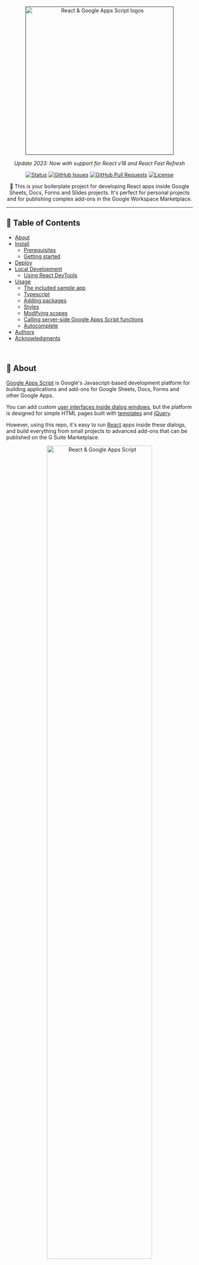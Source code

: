 <p align="center">
  <a href="" rel="noopener">
 <img width="400" src="https://i.imgur.com/83Y7bWN.png" alt="React & Google Apps Script logos"></a>
</p>
<p align="center"><i>
  Update 2023: Now with support for React v18 and React Fast Refresh
</i></p>

<div align="center">

[![Status](https://img.shields.io/badge/status-active-success.svg?color=46963a&style=flat-square)]()
[![GitHub Issues](https://img.shields.io/github/issues/enuchi/React-Google-Apps-Script.svg?color=lightblue&style=flat-square)](https://github.com/enuchi/React-Google-Apps-Script/issues)
[![GitHub Pull Requests](https://img.shields.io/github/issues-pr/enuchi/React-Google-Apps-Script.svg?color=blue&style=flat-square)](https://github.com/enuchi/React-Google-Apps-Script/pulls)
[![License](https://img.shields.io/github/license/enuchi/React-Google-Apps-Script?color=pink&style=flat-square)](/LICENSE)

</div>

<p align="center"> 🚀 This is your boilerplate project for developing React apps inside Google Sheets, Docs, Forms and Slides projects. It's perfect for personal projects and for publishing complex add-ons in the Google Workspace Marketplace.
</p>

---

## 📝 Table of Contents

- [About](#about)
- [Install](#install)
  - [Prerequisites](#prerequisites)
  - [Getting started](#getting-started)
- [Deploy](#deploy)
- [Local Development](#local-development)
  - [Using React DevTools](#dev-tools)
- [Usage](#usage)
  - [The included sample app](#the-included-sample-app)
  - [Typescript](#new-typescript)
  - [Adding packages](#adding-packages)
  - [Styles](#styles)
  - [Modifying scopes](#modifying-scopes)
  - [Calling server-side Google Apps Script functions](#calling-server-side-google-apps-script-functions)
  - [Autocomplete](#Autocomplete)
- [Authors](#authors)
- [Acknowledgments](#acknowledgement)

<br/>

## 🔎 About <a name = "about"></a>

[Google Apps Script](https://developers.google.com/apps-script/overview) is Google's Javascript-based development platform for building applications and add-ons for Google Sheets, Docs, Forms and other Google Apps.

You can add custom [user interfaces inside dialog windows](https://developers.google.com/apps-script/guides/html), but the platform is designed for simple HTML pages built with [templates](https://developers.google.com/apps-script/guides/html/templates) and [jQuery](https://developers.google.com/apps-script/guides/html/best-practices#take_advantage_of_jquery).

However, using this repo, it's easy to run [React](https://reactjs.org/) apps inside these dialogs, and build everything from small projects to advanced add-ons that can be published on the G Suite Marketplace.

<p align="center">
 <img width="75%" src="https://i.imgur.com/BZvQ5ua.png" alt="React & Google Apps Script">
</p>

This repo is a boilerplate project that uses React and the same development tools that you use for building traditional websites, all inside Google Apps Script projects.

See below how to get started!

<br/>

## 🚜 Install <a name = "install"></a>

These instructions will get you set up with a copy of the React project code on your local machine. It will also get you logged in to `clasp` so you can manage script projects from the command line.

See [deploy](#deploy) for notes on how to deploy the project and see it live in a Google Spreadsheet.

### Prerequisites <a name = "prerequisites"></a>

- Make sure you're running at least [Node.js](https://nodejs.org/en/download/) v14 and `npm` v6.

- You'll need to enable the Google Apps Script API. You can do that by visiting [script.google.com/home/usersettings](https://script.google.com/home/usersettings).

- To use live reload while developing, you'll need to serve your files locally using HTTPS. See [local development](#local-development) below for how to set up your local environment.

### 🏁 Getting started <a name = "getting-started"></a>

**1.** First, let's clone the repo and install the dependencies.

```bash
git clone https://github.com/enuchi/React-Google-Apps-Script.git
cd React-Google-Apps-Script
npm install
```

<img width="100%" src="https://i.imgur.com/EGSsCqO.gif">

**2.** Next, we'll need to log in to [clasp](https://github.com/google/clasp), which lets us manage our Google Apps Script projects locally.

```bash
npm run login
```

<img width="100%" src="https://i.imgur.com/zKCgkMl.gif">

**3.** Now let's run the setup script to create a New spreadsheet and script project from the command line.

```bash
npm run setup
```

<img width="100%" src="https://imgur.com/Zk2eHFV.gif">

Alternatively, you can use an existing Google Spreadsheet and Script file instead of creating a new one.

<details>
  <summary>See instructions here for using an existing project.</summary>

You will need to update the `.clasp.json` file in the root of this project with the following three key/value pairs (see .clasp.json.SAMPLE for reference):

```json
{
  "scriptId": "1PY037hPcy................................................",
  "parentId": ["1Df30......................................."],
  "rootDir": "./dist"
}
```

- `scriptId`: Your existing script project's `scriptId`. You can find it by opening your spreadsheet, selecting **Tools > Script Editor** from the menubar, then **File > Project properties**, and it will be listed as "Script ID".

- `parentId`: An array with a single string, the ID of the parent file (spreadsheet, doc, etc.) that the script project is bound to. You can get this ID from the url, where the format is usually `https://docs.google.com/spreadsheets/d/{id}/edit`. This allows you to run `npm run open` and open your file directly from the command line.

- `rootDir`: This should always be `"./dist"`, i.e. the local build folder that is used to store project files.

</details>

Next, let's deploy the app so we can see it live in Google Spreadsheets.

<br/>

## 🚀 Deploy <a name = "deploy"></a>

Run the deploy command. You may be prompted to update your manifest file. Type 'yes'.

```bash
npm run deploy
```

The deploy command will build all necessary files using production settings, including all server code (Google Apps Script code), client code (React bundle), and config files. All bundled files will be outputted to the `dist/` folder, then pushed to the Google Apps Script project.

Now open Google Sheets and navigate to your new spreadsheet (e.g. the file "My React Project"). You can also run `npm run open`. Make sure to refresh the page if you already had it open. You will now see a new menu item appear containing your app!

<img width="100%" src="https://i.imgur.com/W7UkEpv.gif">

<br/>

## 🎈 Local Development <a name="local-development"></a>

We can develop our client-side React apps locally, and see our changes directly inside our Google Spreadsheet dialog window.

<img width="100%" src="https://i.imgur.com/EsnOEHP.gif">

There are two steps to getting started: installing a certificate (first time only), and running the start command.

1. Generating a certificate for local development <a name = "generatingcerts"></a>

   Install the mkcert package:

   ```bash
   # mac:
   brew install mkcert

   # windows:
   choco install mkcert
   ```

   [More install options here.](https://github.com/FiloSottile/mkcert#installation)

   Then run the mkcert install script:

   ```bash
   mkcert -install
   ```

   Create the certs in your repo:

   ```
   npm run setup:https
   ```

2. Now you're ready to start:
   ```bash
   npm run start
   ```

The start command will create and deploy a development build, and serve your local files.

<img width="100%" src="https://imgur.com/uD4uZZK.gif">

After running the start command, navigate to your spreadsheet and open one of the menu items. It should now be serving your local files. When you make and save changes to your React app, your app will reload instantly within the Google Spreadsheet, and have access to any server-side functions!

<img width="100%" src="https://i.imgur.com/EsnOEHP.gif">

Support for [Fast Refresh](https://github.com/pmmmwh/react-refresh-webpack-plugin) now means that only modified components are refreshed when files are changed, and state is not lost.

<br/>

### 🔍 Using React DevTools <a name="dev-tools"></a>

React DevTools is a tool that lets you inspect the React component hierarchies during development.

<details>
  <summary>Instructions for installing React DevTools</summary>

<br/>

You will need to use the "standalone" version of React DevTools since our React App is running in an iframe ([more details here](https://github.com/facebook/react/tree/master/packages/react-devtools#usage-with-react-dom)).

1. In your repo install the React DevTools package as a dev dependency:

   ```bash
   npm install -D react-devtools
   ```

2. In a new terminal window run `npx react-devtools` to launch the DevTools standalone app.

3. Add `<script src="http://localhost:8097"></script>` to the top of your `<head>` in your React app, e.g. in the [index.html](https://github.com/enuchi/React-Google-Apps-Script/blob/e73e51e56e99903885ef8dd5525986f99038d8bf/src/client/dialog-demo-bootstrap/index.html) file in the sample Bootstrap app.

4. Deploy your app (`npm run deploy:dev`) and you should see DevTools tool running and displaying your app hierarchy.

   <img width="100%" src="https://user-images.githubusercontent.com/31550519/110273600-ee9eae80-7f9a-11eb-9796-31353b47dfa8.gif">

5. Don't forget to remove the `<script>` tag before deploying to production.

</details>

<br/>

## ⛏️ Usage <a name = "Usage"></a>

### The included sample app

The included sample app allows inserting/activating/deleting sheets through a simple HTML dialog, built with React. This simple app demonstrates how a React app can interact with the underlying Spreadsheet using Google Apps Script functions.

The included sample app has five menu items that demonstrate how to load pages in various dialogs and sidebars. Sample implementations using different component libraries are included.

Access the dialogs through the new menu item that appears. You may need to refresh the spreadsheet and approve the app's permissions the first time you use it.

### [New!] Typescript

This project now supports typescript!

To use, simply use a typescript extension in either the client code (.ts/.tsx) or the server code (.ts), and your typescript file will compile to the proper format.

To use typescript in server code, just change the file extension to .ts. The server-side code already utilizes type definitions for Google Apps Script APIs.

A basic typescript configuration is used here, because after code is transpiled from typescript to javascript it is once again transpiled to code that is compatible with Google Apps Script. However, if you want more control over your setup you can modify the included [tsconfig.json file](./tsconfig.json).

### Adding packages

You can add packages to your client-side React app.

For instance, install `react-transition-group` from npm:

```bash
npm install react-transition-group
```

Important: Since Google Apps Scripts projects don't let you easily reference external files, this project will bundle an entire app into one HTML file. This can result in large files if you are importing large packages. To help reduce the size of these large HTML files, you can try to externalize packages by using a CDN to load packages. For packages that can be loaded through a CDN (usually they will have a UMD build), you can configure the CDN details here in the [webpack config file](./webpack.config.js#L187). If set up properly, this will add a script tag that will load packages from a CDN, reducing your overall bundle size.

### Styles

By default this project supports global CSS stylesheets. Make sure to import your stylesheet in your entrypoint file [index.js](./src/client/dialog-demo/index.js):

```javascript
import './styles.css';
```

Many external component libraries require a css stylesheet in order to work properly. You can import stylesheets in the HTML template, [as shown here with the Bootstrap stylesheet](./src/client/dialog-demo-bootstrap/index.html).

The webpack.config.js file can also be modified to support scss and other style libraries.

### Modifying scopes

The included app only requires access to Google Spreadsheets and to loading dialog windows. If you make changes to the app's requirements, for instance, if you modify this project to work with Google Forms or Docs, make sure to edit the oauthScopes in the [appscript.json file](./appsscript.json).

See https://developers.google.com/apps-script/manifest for information on the `appsscript.json` structure.

### Calling server-side Google Apps Script functions

This project uses the [gas-client](https://github.com/enuchi/gas-client) package to more easily call server-side functions using promises.

```js
// Google's documentation wants you to do this. Boo.
google.script.run
  .withSuccessHandler((response) => doSomething(response))
  .withFailureHandler((err) => handleError(err))
  .addSheet(sheetTitle);

// Poof! With a little magic we can now do this:
import Server from 'gas-client';
const { serverFunctions } = new Server();

// We now have access to all our server functions, which return promises!
serverFunctions
  .addSheet(sheetTitle)
  .then((response) => doSomething(response))
  .catch((err) => handleError(err));

// Or we can equally use async/await style:
async () => {
  try {
    const response = await serverFunctions.addSheet(sheetTitle);
    doSomething(response);
  } catch (err) {
    handleError(err);
  }
};
```

In development, `gas-client` will interact with [the custom Webpack Dev Server package](https://github.com/enuchi/Google-Apps-Script-Webpack-Dev-Server) which allows us to run our app within the dialog window and still interact with Google Apps Script functions.

### Autocomplete

This project includes support for autocompletion and complete type definitions for Google Apps Script methods.

![autocomplete support](https://i.imgur.com/E7FLeTX.gif 'autocomplete')

All available methods from the Google Apps Script API are shown with full definitions and links to the official documentation, plus information on argument, return type and sample code.

<br/>

## ✍️ Authors <a name = "authors"></a>

- [@enuchi](https://github.com/enuchi) - Creator and maintainer

See the list of [contributors](https://github.com/enuchi/React-Google-Apps-Script/contributors) who participated in this project.

<br/>

## 🎉 Acknowledgements <a name = "acknowledgement"></a>

Part of this project has been adapted from [apps-script-starter](https://github.com/labnol/apps-script-starter), a great starter project for server-side projects ([license here](https://github.com/labnol/apps-script-starter/blob/master/LICENSE)).
